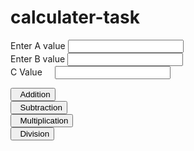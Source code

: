 # calculater-task
<!DOCTYPE html>
<html lang="en">
<head>
    <meta charset="UTF-8">
    <meta name="viewport" content="width=device-width, initial-scale=1.0">
    <title>Document</title>
    <link href="https://cdn.jsdelivr.net/npm/bootstrap@5.0.2/dist/css/bootstrap.min.css" rel="stylesheet" integrity="sha384-EVSTQN3/azprG1Anm3QDgpJLIm9Nao0Yz1ztcQTwFspd3yD65VohhpuuCOmLASjC" crossorigin="anonymous">
    <script src="https://cdn.jsdelivr.net/npm/@popperjs/core@2.9.2/dist/umd/popper.min.js" integrity="sha384-IQsoLXl5PILFhosVNubq5LC7Qb9DXgDA9i+tQ8Zj3iwWAwPtgFTxbJ8NT4GN1R8p" crossorigin="anonymous"></script>
<script src="https://cdn.jsdelivr.net/npm/bootstrap@5.0.2/dist/js/bootstrap.min.js" integrity="sha384-cVKIPhGWiC2Al4u+LWgxfKTRIcfu0JTxR+EQDz/bgldoEyl4H0zUF0QKbrJ0EcQF" crossorigin="anonymous"></script>
<link rel="stylesheet" href="https://cdnjs.cloudflare.com/ajax/libs/font-awesome/6.5.2/css/all.min.css" integrity="sha512-SnH5WK+bZxgPHs44uWIX+LLJAJ9/2PkPKZ5QiAj6Ta86w+fsb2TkcmfRyVX3pBnMFcV7oQPJkl9QevSCWr3W6A==" crossorigin="anonymous" referrerpolicy="no-referrer" />
</head>
<body>
    <div class="container">
        <form name="calculation">
            <div class="row">
                <div class="col-4">
                    <label>Enter A value </label>
                    <input type="number" name="aValue" id="aValue" class="form-control">
                </div>
                <div class="col-4">
                    <label>Enter B value </label>
                    <input type="number" name="bValue" id="bValue" class="form-control">
                </div>
                <div class="col-4">
                    <label>C Value &nbsp;&nbsp;&nbsp;</label><label id="functionType" class="text-danger" ></label>
                    <input type="number" name="cValue" id="cValue" class="form-control" readonly>
                </div>
            </div>
        </form>
        <div class="row mt-3">
            <div class="col-3 text-center"><button class="btn btn-primary btn-sm" onclick="Addition()" type="button"><i class="fa-solid fa-plus"></i>&nbsp;&nbsp;Addition</button></div>
            <div class="col-3 text-center"><button class="btn btn-danger btn-sm" onclick="Subtraction()" type="button"><i class="fa-solid fa-minus"></i>&nbsp;&nbsp;Subtraction</button></div>
            <div class="col-3 text-center"><button class="btn btn-success btn-sm" onclick="Multiplication()" type="button"><i class="fa-solid fa-xmark"></i>&nbsp;&nbsp;Multiplication</button></div>
            <div class="col-3 text-center"><button class="btn btn-info btn-sm" onclick="Division()" type="button"><i class="fa-solid fa-divide"></i>&nbsp;&nbsp;Division</button></div>
        </div>
    </div>
</body>
</html>
<script>
    function Addition(){
        var a=document.getElementById("aValue").value;
        var b=document.getElementById("bValue").value;
        var c=document.getElementById("cValue");
        var ft=document.getElementById("functionType");
        c.value=Number(a)+Number(b)
        ft.innerHTML="Addition Function"
    }
    function Subtraction(){
        var a=document.getElementById("aValue").value;
        var b=document.getElementById("bValue").value;
        var c=document.getElementById("cValue");
        var ft=document.getElementById("functionType");
        c.value=Number(a)-Number(b)
        ft.innerHTML="Subtraction Function"
    }
    function Multiplication(){
        var a=document.getElementById("aValue").value;
        var b=document.getElementById("bValue").value;
        var c=document.getElementById("cValue");
        var ft=document.getElementById("functionType");
        c.value=Number(a)*Number(b)
        ft.innerHTML="Multiplication Function"
    }
    function Division(){
        var a=document.getElementById("aValue").value;
        var b=document.getElementById("bValue").value;
        var c=document.getElementById("cValue");
        var ft=document.getElementById("functionType");
        c.value=Number(a)/Number(b)
        ft.innerHTML="Division Function"
    }
</script>
